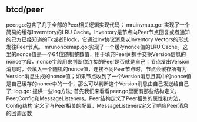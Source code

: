 ## btcd/peer
peer.go:包含了几乎全部的Peer相关逻辑实现代码；
mruinvmap.go: 实现了一个简易的缓存Inverntory的LRU Cache。Inventory是节点向Peer节点回复或者通知的己方已经知道的Tx或者Block，它通过inv协议消息以Inventory Vectors的形式发往Peer节点。
mrunoncemap.go:实现了一个缓存nonce值的LRU Cache。这里的nonce值是一个64位随机整数值，用于填充Peer间握手交换Version信息的nonce字段，nonce字段用来判断欲连接的Peer是否就是自己：节点发出Version消息时，会填入一个随机的nonce值，连接不同Peer节点时，节点会缓存所有为Version消息生成的nonce值；如果节点收到了一个Version消息且其中的nonce值是自己缓存的nonce中的一个，那么可以判断这个Version消息由自己发送给自己了;
log.go: 提供一些log方法;
首先我们来看看peer.go里面有那些结构定义，Peer,Config和MessageListeners。Peer结构定义了Peer相关的属性和方法，Config结构
定义了与Peer相关的配置，MessageListeners定义了响应Peer消息的回调函数
